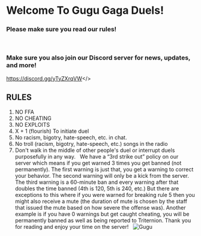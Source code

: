 # **Welcome To Gugu Gaga Duels!**
### **Please make sure you read our rules!**
&nbsp;
### **Make sure you also join our Discord server for news, updates, and more!**
<a id="Gugu Gaga Discord server">https://discord.gg/yTyZXrqVW</>
&nbsp;
&nbsp;
## **RULES**
1. NO FFA
2. NO CHEATING
3. NO EXPLOITS
4. X + 1 (flourish) To initiate duel
5. No racism, bigotry, hate-speech, etc. in chat.
6. No troll (racism, bigotry, hate-speech, etc.) songs in the radio
7. Don't walk in the middle of other people's duel or interrupt duels purposefully in any way.
&nbsp;
We have a “3rd strike out” policy on our server which means if you get warned 3 times you get banned (not permanently). The first warning is just that, you get a warning to correct your behavior. The second warning will only be a kick from the server. The third warning is a 60-minute ban and every warning after that doubles the time banned (4th is 120, 5th is 240, etc.) But there are exceptions to this where if you were warned for breaking rule 5 then you might also receive a mute (the duration of mute is chosen by the staff that issued the mute based on how severe the offense was). Another example is if you have 0 warnings but get caught cheating, you will be permanently banned as well as being reported to Triternion. Thank you for reading and enjoy your time on the server!
&nbsp;
![Gugu](https://roweflay.xyz/assets/gugu_gaga.png)
